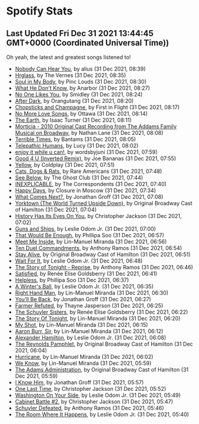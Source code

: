 
# Spotify Stats
## Last Updated Fri Dec 31 2021 13:44:45 GMT+0000 (Coordinated Universal Time))

Oh yeah, the latest and greatest songs listened to!

- [Nobody Can Hear You](https://www.last.fm/music/alius/_/Nobody+Can+Hear+You), by alius (31 Dec 2021, 08:39)
- [Hrglass](https://www.last.fm/music/The+Vernes/_/Hrglass), by The Vernes (31 Dec 2021, 08:35)
- [Soul in My Body](https://www.last.fm/music/Pinc+Louds/_/Soul+in+My+Body), by Pinc Louds (31 Dec 2021, 08:30)
- [What He Don't Know](https://www.last.fm/music/Anarbor/_/What+He+Don%27t+Know), by Anarbor (31 Dec 2021, 08:27)
- [No One Likes You](https://www.last.fm/music/Smidley/_/No+One+Likes+You), by Smidley (31 Dec 2021, 08:24)
- [After Dark](https://www.last.fm/music/Orangutang/_/After+Dark), by Orangutang (31 Dec 2021, 08:20)
- [Chopsticks and Champagne](https://www.last.fm/music/First+in+Flight/_/Chopsticks+and+Champagne), by First in Flight (31 Dec 2021, 08:17)
- [No More Love Songs](https://www.last.fm/music/Ottawa/_/No+More+Love+Songs), by Ottawa (31 Dec 2021, 08:14)
- [The Earth](https://www.last.fm/music/Isaac+Turner/_/The+Earth), by Isaac Turner (31 Dec 2021, 08:11)
- [Morticia - 2010 Original Cast Recording from The Addams Family Musical on Broadway](https://www.last.fm/music/Nathan+Lane/_/Morticia+-+2010+Original+Cast+Recording+from+The+Addams+Family+Musical+on+Broadway), by Nathan Lane (31 Dec 2021, 08:08)
- [Terrible Times](https://www.last.fm/music/Bantams/_/Terrible+Times), by Bantams (31 Dec 2021, 08:05)
- [Telepathic Humans](https://www.last.fm/music/Lucy/_/Telepathic+Humans), by Lucy (31 Dec 2021, 08:02)
- [enjoy it while u can!](https://www.last.fm/music/wordsbyjuni/_/enjoy+it+while+u+can!), by wordsbyjuni (31 Dec 2021, 07:59)
- [Good 4 U (Inverted Remix)](https://www.last.fm/music/Joe+Bananas/_/Good+4+U+(Inverted+Remix)), by Joe Bananas (31 Dec 2021, 07:55)
- [Yellow](https://www.last.fm/music/Coldplay/_/Yellow), by Coldplay (31 Dec 2021, 07:51)
- [Cats, Dogs & Rats](https://www.last.fm/music/Rare+Americans/_/Cats,+Dogs+&+Rats), by Rare Americans (31 Dec 2021, 07:48)
- [See Below](https://www.last.fm/music/The+Ghost+Club/_/See+Below), by The Ghost Club (31 Dec 2021, 07:44)
- [INEXPLICABLE](https://www.last.fm/music/The+Correspondents/_/INEXPLICABLE), by The Correspondents (31 Dec 2021, 07:40)
- [Happy Days](https://www.last.fm/music/Closure+in+Moscow/_/Happy+Days), by Closure in Moscow (31 Dec 2021, 07:34)
- [What Comes Next?](https://www.last.fm/music/Jonathan+Groff/_/What+Comes+Next%3F), by Jonathan Groff (31 Dec 2021, 07:08)
- [Yorktown (The World Turned Upside Down)](https://www.last.fm/music/Original+Broadway+Cast+of+Hamilton/_/Yorktown+(The+World+Turned+Upside+Down)), by Original Broadway Cast of Hamilton (31 Dec 2021, 07:04)
- [History Has Its Eyes On You](https://www.last.fm/music/Christopher+Jackson/_/History+Has+Its+Eyes+On+You), by Christopher Jackson (31 Dec 2021, 07:02)
- [Guns and Ships](https://www.last.fm/music/Leslie+Odom+Jr./_/Guns+and+Ships), by Leslie Odom Jr. (31 Dec 2021, 07:00)
- [That Would Be Enough](https://www.last.fm/music/Phillipa+Soo/_/That+Would+Be+Enough), by Phillipa Soo (31 Dec 2021, 06:57)
- [Meet Me Inside](https://www.last.fm/music/Lin-Manuel+Miranda/_/Meet+Me+Inside), by Lin-Manuel Miranda (31 Dec 2021, 06:56)
- [Ten Duel Commandments](https://www.last.fm/music/Anthony+Ramos/_/Ten+Duel+Commandments), by Anthony Ramos (31 Dec 2021, 06:54)
- [Stay Alive](https://www.last.fm/music/Original+Broadway+Cast+of+Hamilton/_/Stay+Alive), by Original Broadway Cast of Hamilton (31 Dec 2021, 06:51)
- [Wait For It](https://www.last.fm/music/Leslie+Odom+Jr./_/Wait+For+It), by Leslie Odom Jr. (31 Dec 2021, 06:48)
- [The Story of Tonight - Reprise](https://www.last.fm/music/Anthony+Ramos/_/The+Story+of+Tonight+-+Reprise), by Anthony Ramos (31 Dec 2021, 06:46)
- [Satisfied](https://www.last.fm/music/Ren%C3%A9e+Elise+Goldsberry/_/Satisfied), by Renée Elise Goldsberry (31 Dec 2021, 06:41)
- [Helpless](https://www.last.fm/music/Phillipa+Soo/_/Helpless), by Phillipa Soo (31 Dec 2021, 06:37)
- [A Winter's Ball](https://www.last.fm/music/Leslie+Odom+Jr./_/A+Winter%27s+Ball), by Leslie Odom Jr. (31 Dec 2021, 06:35)
- [Right Hand Man](https://www.last.fm/music/Lin-Manuel+Miranda/_/Right+Hand+Man), by Lin-Manuel Miranda (31 Dec 2021, 06:30)
- [You'll Be Back](https://www.last.fm/music/Jonathan+Groff/_/You%27ll+Be+Back), by Jonathan Groff (31 Dec 2021, 06:27)
- [Farmer Refuted](https://www.last.fm/music/Thayne+Jasperson/_/Farmer+Refuted), by Thayne Jasperson (31 Dec 2021, 06:25)
- [The Schuyler Sisters](https://www.last.fm/music/Ren%C3%A9e+Elise+Goldsberry/_/The+Schuyler+Sisters), by Renée Elise Goldsberry (31 Dec 2021, 06:22)
- [The Story Of Tonight](https://www.last.fm/music/Lin-Manuel+Miranda/_/The+Story+Of+Tonight), by Lin-Manuel Miranda (31 Dec 2021, 06:20)
- [My Shot](https://www.last.fm/music/Lin-Manuel+Miranda/_/My+Shot), by Lin-Manuel Miranda (31 Dec 2021, 06:15)
- [Aaron Burr, Sir](https://www.last.fm/music/Lin-Manuel+Miranda/_/Aaron+Burr,+Sir), by Lin-Manuel Miranda (31 Dec 2021, 06:12)
- [Alexander Hamilton](https://www.last.fm/music/Leslie+Odom+Jr./_/Alexander+Hamilton), by Leslie Odom Jr. (31 Dec 2021, 06:08)
- [The Reynolds Pamphlet](https://www.last.fm/music/Original+Broadway+Cast+of+Hamilton/_/The+Reynolds+Pamphlet), by Original Broadway Cast of Hamilton (31 Dec 2021, 06:04)
- [Hurricane](https://www.last.fm/music/Lin-Manuel+Miranda/_/Hurricane), by Lin-Manuel Miranda (31 Dec 2021, 06:02)
- [We Know](https://www.last.fm/music/Lin-Manuel+Miranda/_/We+Know), by Lin-Manuel Miranda (31 Dec 2021, 05:59)
- [The Adams Administration](https://www.last.fm/music/Original+Broadway+Cast+of+Hamilton/_/The+Adams+Administration), by Original Broadway Cast of Hamilton (31 Dec 2021, 05:59)
- [I Know Him](https://www.last.fm/music/Jonathan+Groff/_/I+Know+Him), by Jonathan Groff (31 Dec 2021, 05:57)
- [One Last Time](https://www.last.fm/music/Christopher+Jackson/_/One+Last+Time), by Christopher Jackson (31 Dec 2021, 05:52)
- [Washington On Your Side](https://www.last.fm/music/Leslie+Odom+Jr./_/Washington+On+Your+Side), by Leslie Odom Jr. (31 Dec 2021, 05:49)
- [Cabinet Battle #2](https://www.last.fm/music/Christopher+Jackson/_/Cabinet+Battle+%232), by Christopher Jackson (31 Dec 2021, 05:47)
- [Schuyler Defeated](https://www.last.fm/music/Anthony+Ramos/_/Schuyler+Defeated), by Anthony Ramos (31 Dec 2021, 05:46)
- [The Room Where It Happens](https://www.last.fm/music/Leslie+Odom+Jr./_/The+Room+Where+It+Happens), by Leslie Odom Jr. (31 Dec 2021, 05:40)
